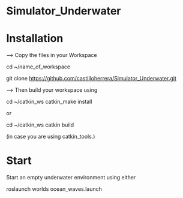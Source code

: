# Simulator_Underwater

# Installation 

--> Copy the files in your Workspace 

cd ~/name_of_workspace

git clone https://github.com/castilloherrera/Simulator_Underwater.git

--> Then build your workspace using

cd ~/catkin_ws
catkin_make install

or

cd ~/catkin_ws
catkin build

(in case you are using catkin_tools.)


# Start

Start an empty underwater environment using either

roslaunch worlds ocean_waves.launch
